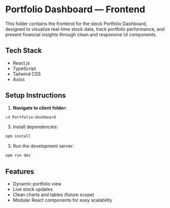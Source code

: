 
# Portfolio Dashboard — Frontend

This folder contains the frontend for the stock Portfolio Dashboard, designed to visualize real-time stock data, track portfolio performance, and present financial insights through clean and responsive UI components.



##  Tech Stack

- React.js
- TypeScript
- Tailwind CSS
- Axios


## Setup Instructions

1. **Navigate to client folder:**


```bash
cd Portfolio-dashboard
````


3. Install dependencies:

```bash
npm install
````



3. Run the development server:

```bash
npm run dev
````



## Features

* Dynamic portfolio view
* Live stock updates
* Clean charts and tables (future scope)
* Modular React components for easy scalability

